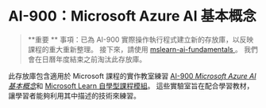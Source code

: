 # AI-900：Microsoft Azure AI 基本概念

>**重要 ** 事項：已為 AI-900 實際操作執行程式建立新的存放庫，以反映課程的重大重新整理。 接下來，請使用 [ mslearn-ai-fundamentals ](https://github.com/MicrosoftLearning/mslearn-ai-fundamentals) 。 我們會在日曆年度結束之前淘汰此存放庫。 

此存放庫包含適用於 Microsoft 課程的實作教室練習 [AI-900 *Microsoft Azure AI 基本概念*](https://docs.microsoft.com/en-us/learn/certifications/courses/ai-900t00)和 [Microsoft Learn 自學型課程模組](https://docs.microsoft.com/learn/certifications/azure-ai-fundamentals)。 這些實驗室旨在配合學習教材，讓學習者能夠利用其中描述的技術來練習。 

